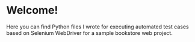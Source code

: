 # Welcome!
Here you can find Python files I wrote for executing automated test cases based on Selenium WebDriver for a sample bookstore web project. 
